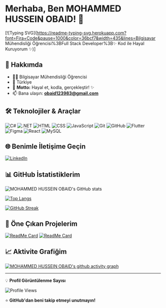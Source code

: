 # Merhaba, Ben MOHAMMED HUSSEIN OBAID! 👋

[![Typing SVG](https://readme-typing-svg.herokuapp.com?font=Fira+Code&pause=1000&color=36bcf7&width=435&lines=Bilgisayar Mühendisliği Öğrencisi%3BFull Stack Developer%3B✨ Kod ile Hayal Kuruyorum ✨)]

## 🚀 Hakkımda

- 👨‍💻 Bilgisayar Mühendisliği Öğrencisi
- 📍 Türkiye
- 💭 **Motto:** Hayal et, kodla, gerçekleştir! ✨
- 📫 Bana ulaşın: **obaid123983@gmail.com**

## 🛠️ Teknolojiler & Araçlar

![C#](https://img.shields.io/badge/-C#-36bcf7?style=flat-square&logo=cs&logoColor=white)
![.NET](https://img.shields.io/badge/-.NET-36bcf7?style=flat-square&logo=dotnet&logoColor=white)
![HTML](https://img.shields.io/badge/-HTML-36bcf7?style=flat-square&logo=html&logoColor=white)
![CSS](https://img.shields.io/badge/-CSS-36bcf7?style=flat-square&logo=css&logoColor=white)
![JavaScript](https://img.shields.io/badge/-JavaScript-36bcf7?style=flat-square&logo=js&logoColor=white)
![Git](https://img.shields.io/badge/-Git-36bcf7?style=flat-square&logo=git&logoColor=white)
![GitHub](https://img.shields.io/badge/-GitHub-36bcf7?style=flat-square&logo=github&logoColor=white)
![Flutter](https://img.shields.io/badge/-Flutter-36bcf7?style=flat-square&logo=flutter&logoColor=white)
![Figma](https://img.shields.io/badge/-Figma-36bcf7?style=flat-square&logo=figma&logoColor=white)
![React](https://img.shields.io/badge/-React-36bcf7?style=flat-square&logo=react&logoColor=white)
![MySQL](https://img.shields.io/badge/-MySQL-36bcf7?style=flat-square&logo=mysql&logoColor=white)

## 🌐 Benimle İletişime Geçin

[![LinkedIn](https://img.shields.io/badge/-LinkedIn-0077B5?style=flat-square&logo=linkedin&logoColor=white)](https://www.linkedin.com/in/mohammed-obaid-b9749b300/)

## 📊 GitHub İstatistiklerim

![MOHAMMED HUSSEIN OBAID's GitHub stats](https://github-readme-stats.vercel.app/api?username=mobaid22&show_icons=true&theme=tokyonight)

[![Top Langs](https://github-readme-stats.vercel.app/api/top-langs/?username=mobaid22&layout=compact&theme=tokyonight)](https://github.com/anuraghazra/github-readme-stats)

[![GitHub Streak](https://streak-stats.demolab.com/?user=mobaid22&theme=tokyonight)](https://git.io/streak-stats)

## 📌 Öne Çıkan Projelerim

[![ReadMe Card](https://github-readme-stats.vercel.app/api/pin/?username=mobaid22&repo=repo1&theme=tokyonight)](https://github.com/mobaid22/repo1)
[![ReadMe Card](https://github-readme-stats.vercel.app/api/pin/?username=mobaid22&repo=repo2&theme=tokyonight)](https://github.com/mobaid22/repo2)

## 📈 Aktivite Grafiğim

[![MOHAMMED HUSSEIN OBAID's github activity graph](https://github-readme-activity-graph.vercel.app/graph?username=mobaid22&theme=tokyonight)](https://github.com/ashutosh00710/github-readme-activity-graph)

---
💡 **Profil Görüntülenme Sayısı**

![Profile Views](https://komarev.com/ghpvc/?username=mobaid22&color=36bcf7&style=flat-square)

⭐ **GitHub'dan beni takip etmeyi unutmayın!**
